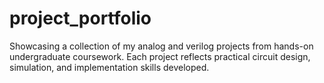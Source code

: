# project_portfolio
Showcasing a collection of my analog and verilog projects from hands-on undergraduate coursework. Each project reflects practical circuit design, simulation, and implementation skills developed.
